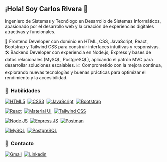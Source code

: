 ## ¡Hola! Soy Carlos Rivera 👋

Ingeniero de Sistemas y Tecnólogo en Desarrollo de Sistemas Informáticos, apasionado por el desarrollo web y la creación de experiencias digitales atractivas y funcionales.

🚀 Frontend Developer con dominio en HTML, CSS, JavaScript, React, Bootstrap y Tailwind CSS para construir interfaces intuitivas y responsivas.
🛠️ Backend Developer con experiencia en Node.js, Express y bases de datos relacionales (MySQL, PostgreSQL), aplicando el patrón MVC para desarrollar soluciones escalables.
📈 Comprometido con la mejora continua, explorando nuevas tecnologías y buenas prácticas para optimizar el rendimiento y la accesibilidad.

### 🎯 &nbsp;Habilidades

[![HTML5](https://img.shields.io/badge/HTML5-E34F26?style=for-the-badge&logo=html5&logoColor=white)]()&nbsp;
[![CSS3](https://img.shields.io/badge/CSS3-1572B6?style=for-the-badge&logo=css3&logoColor=white)]()&nbsp;
[![JavaScript](https://img.shields.io/badge/JavaScript-323330?style=for-the-badge&logo=javascript&logoColor=F7DF1E)]()&nbsp;
[![Bootstrap](https://img.shields.io/badge/Bootstrap-563D7C?style=for-the-badge&logo=bootstrap&logoColor=white)]()&nbsp;

[![React](https://img.shields.io/badge/React-20232A?style=for-the-badge&logo=react&logoColor=61DAFB)]()&nbsp;
[![Material UI](https://img.shields.io/badge/Material%20UI-007FFF?style=for-the-badge&logo=mui&logoColor=white)]()&nbsp;
[![Tailwind CSS](https://img.shields.io/badge/Tailwind_CSS-38B2AC?style=for-the-badge&logo=tailwind-css&logoColor=white)]()&nbsp;

[![Node JS](https://img.shields.io/badge/Node%20js-339933?style=for-the-badge&logo=nodedotjs&logoColor=white)]()&nbsp;
[![Express JS](https://img.shields.io/badge/Express%20js-000000?style=for-the-badge&logo=express&logoColor=white)]()&nbsp;
[![Postman](https://img.shields.io/badge/Postman-FF6C37?style=for-the-badge&logo=Postman&logoColor=white)]()&nbsp;

[![MySQL](https://img.shields.io/badge/MySQL-005C84?style=for-the-badge&logo=mysql&logoColor=white)]()&nbsp;
[![PostgreSQL](https://img.shields.io/badge/PostgreSQL-316192?style=for-the-badge&logo=postgresql&logoColor=white)]()

### 💼 &nbsp;Contacto

[![Gmail](https://img.shields.io/badge/Gmail-D14836?style=for-the-badge&logo=gmail&logoColor=white)](mailto:cantoniorivera9@gmail.com)&nbsp;
[![Linkedin](https://img.shields.io/badge/LinkedIn-0077B5?style=for-the-badge&logo=linkedin&logoColor=white)](https://www.linkedin.com/in/carlos-antonio-rivera)
